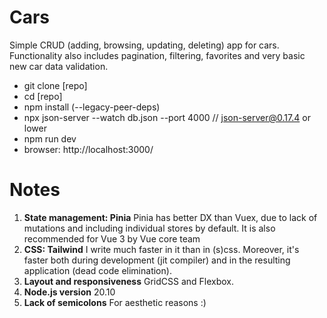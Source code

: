 # Cars

Simple CRUD (adding, browsing, updating, deleting) app for cars. Functionality also includes pagination, filtering, favorites and very basic new car data validation.

* git clone [repo]
* cd [repo]
* npm install (--legacy-peer-deps)
* npx json-server --watch db.json --port 4000  // json-server@0.17.4 or lower
* npm run dev
* browser:  http://localhost:3000/

# Notes

1. **State management: Pinia**
   Pinia has better DX than Vuex, due to lack of mutations and including individual stores by default. It is also recommended for Vue 3 by Vue core team
2. **CSS: Tailwind**
   I write much faster in it than in (s)css. Moreover, it's faster both during development (jit compiler) and in the resulting application (dead code elimination).
3. **Layout and responsiveness**
   GridCSS and Flexbox.
4. **Node.js version**
   20.10
5. **Lack of semicolons**
   For aesthetic reasons :)
